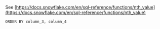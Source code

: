 See [https://docs.snowflake.com/en/sql-reference/functions/nth_value](https://docs.snowflake.com/en/sql-reference/functions/nth_value)
```
ORDER BY column_3, column_4
```
